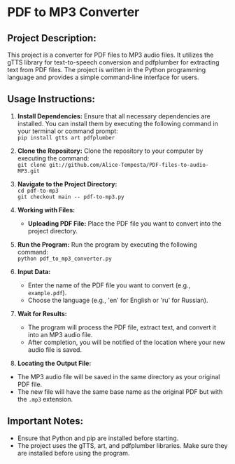 # PDF to MP3 Converter

## Project Description:
This project is a converter for PDF files to MP3 audio files. It utilizes the gTTS library for text-to-speech conversion and pdfplumber for extracting text from PDF files. The project is written in the Python programming language and provides a simple command-line interface for users.

## Usage Instructions:

1. **Install Dependencies:**
   Ensure that all necessary dependencies are installed. You can install them by executing the following command in your terminal or command prompt:
<br>```pip install gtts art pdfplumber```<br/>

3. **Clone the Repository:**
   Clone the repository to your computer by executing the command:
   <br>```git clone git://github.com/Alice-Tempesta/PDF-files-to-audio-MP3.git```<br/>

4. **Navigate to the Project Directory:**
   <br>```cd pdf-to-mp3```<br/>
   ```git checkout main -- pdf-to-mp3.py```

6. **Working with Files:**
   - **Uploading PDF File:**
     Place the PDF file you want to convert into the project directory.

7. **Run the Program:**
   Run the program by executing the following command:
   <br>```python pdf_to_mp3_converter.py```<br/>

8. **Input Data:**
   - Enter the name of the PDF file you want to convert (e.g., `example.pdf`).
   - Choose the language (e.g., 'en' for English or 'ru' for Russian).

9. **Wait for Results:**
   - The program will process the PDF file, extract text, and convert it into an MP3 audio file.
   - After completion, you will be notified of the location where your new audio file is saved.

10. **Locating the Output File:**
   - The MP3 audio file will be saved in the same directory as your original PDF file.
   - The new file will have the same base name as the original PDF but with the `.mp3` extension.

## Important Notes:
- Ensure that Python and pip are installed before starting.
- The project uses the gTTS, art, and pdfplumber libraries. Make sure they are installed before using the program.
